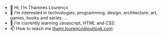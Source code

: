 - 👋 Hi, I’m Thamires Lourenço
- 👀 I’m interested in technologies, programming, design, architecture, art, games, books and series. ...
- 🌱 I’m currently learning Javascript, HTML and CSS.
- 📫 How to reach me thami.lourenco@outlook.com 

<!---
thamiresl/thamiresl is a ✨ special ✨ repository because its `README.md` (this file) appears on your GitHub profile.
You can click the Preview link to take a look at your changes.
--->
